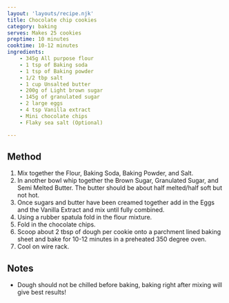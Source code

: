 ```yaml
---
layout: 'layouts/recipe.njk'
title: Chocolate chip cookies
category: baking
serves: Makes 25 cookies
preptime: 10 minutes
cooktime: 10-12 minutes
ingredients:
    - 345g All purpose flour
	- 1 tsp of Baking soda
	- 1 tsp of Baking powder
	- 1/2 tbp salt
	- 1 cup Unsalted butter
	- 200g of Light brown sugar
	- 145g of granulated sugar
	- 2 large eggs
	- 4 tsp Vanilla extract
	- Mini chocolate chips
	- Flaky sea salt (Optional)

---
```


## Method
1. Mix together the Flour, Baking Soda, Baking Powder, and Salt.
2. In another bowl whip together the Brown Sugar, Granulated Sugar, and
Semi Melted Butter. The butter should be about half melted/half soft
but not hot.
3. Once sugars and butter have been creamed together add in the Eggs and the Vanilla Extract and mix until fully combined. 
4. Using a rubber spatula fold in the flour mixture. 
5. Fold in the chocolate chips.
6. Scoop about 2 tbsp of dough per cookie onto a parchment lined baking sheet and bake for 10-12 minutes in a preheated 350 degree oven. 
7. Cool on wire rack.

## Notes 
- Dough should not be chilled before baking, baking right after mixing will give best results!
